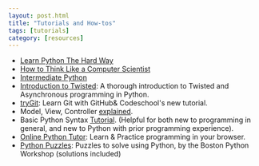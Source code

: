 ```yaml
---
layout: post.html
title: "Tutorials and How-tos"
tags: [tutorials]
category: [resources]
---
```



* [Learn Python The Hard Way][LPTHW]
* [How to Think Like a Computer Scientist][compscientist]
* [Intermediate Python][IntermediatePython]
* [Introduction to Twisted][twisted]: A thorough introduction to Twisted and Asynchronous programming in Python.
* [tryGit][trygit]: Learn Git with GitHub&amp; Codeschool&#39;s new tutorial.
* Model, View, Controller [explained][MVC].
* Basic Python Syntax [Tutorial][syntax]. (Helpful for both new to programming in general, and new to Python with prior programming experience).
* [Online Python Tutor][tutor]: Learn & Practice programming in your browser.
* [Python Puzzles][puzzles]: Puzzles to solve using Python, by the Boston Python Workshop (solutions included)

[LPTHW]: http://learnpythonthehardway.org/
[compscientist]: http://greenteapress.com/thinkpython/html/
[IntermediatePython]: http://book.pythontips.com/
[twisted]: http://krondo.com/?page_id=1327
[trygit]: http://try.github.com/levels/1/challenges/1
[MVC]: http://www.tomdalling.com/blog/software-design/model-view-controller-explained
[syntax]: http://www.tutorialspoint.com/python/python_basic_syntax.htm
[django]: http://lightbird.net/dbe/blog.html
[tutor]: http://people.csail.mit.edu/pgbovine/python/
[puzzles]: http://puzzles.bostonpython.com/
